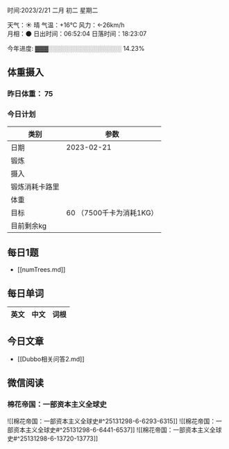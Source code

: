 

时间:2023/2/21 二月 初二 星期二

天气：☀️   晴 气温：+16°C 风力：←26km/h  
月相：🌑 日出时间：06:52:04 日落时间：18:23:07

今年进度: ▓▓▓░░░░░░░░░░░░░░░░░ 14.23%

## 体重摄入

### 昨日体重： 75
### 今日计划
| 类别           | 参数                    |
| -------------- | ----------------------- |
| 日期           | 2023-02-21               |
| 锻炼           |               |
| 摄入           |  |
| 锻炼消耗卡路里 | |
| 体重           |                        |
| 目标           | 60      （7500千卡为消耗1KG）                |
| 目前剩余kg               |                          |



## 每日1题

- [[numTrees.md]]

## 每日单词

| 英文       | 中文       |词根|
| ---------- | ---------- | ---|


## 今日文章

- [[Dubbo相关问答2.md]]


## 微信阅读

<!-- start of weread -->

### 棉花帝国：一部资本主义全球史
![[棉花帝国：一部资本主义全球史#^25131298-6-6293-6315]]
![[棉花帝国：一部资本主义全球史#^25131298-6-6441-6537]]
![[棉花帝国：一部资本主义全球史#^25131298-6-13720-13773]]

<!-- end of weread -->
